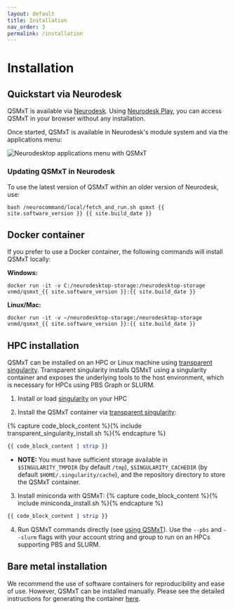 ```yaml
---
layout: default
title: Installation
nav_order: 3
permalink: /installation
---
```


<head>
  <link rel="stylesheet" href="https://maxcdn.bootstrapcdn.com/bootstrap/3.4.1/css/bootstrap.min.css">
  <script src="https://ajax.googleapis.com/ajax/libs/jquery/3.6.0/jquery.min.js"></script>
  <script src="https://maxcdn.bootstrapcdn.com/bootstrap/3.4.1/js/bootstrap.min.js"></script>
</head>

# Installation

## Quickstart via Neurodesk

QSMxT is available via [Neurodesk](https://neurodesk.org/). Using [Neurodesk Play](https://play.neurodesk.org/), you can access QSMxT in your browser without any installation.

Once started, QSMxT is available in Neurodesk's module system and via the applications menu:

![Neurodesktop applications menu with QSMxT](/QSMxT/images/neurodesktop-applications-menu.jpg)

### Updating QSMxT in Neurodesk

To use the latest version of QSMxT within an older version of Neurodesk, use:

```
bash /neurocommand/local/fetch_and_run.sh qsmxt {{ site.software_version }} {{ site.build_date }}
```

## Docker container

If you prefer to use a Docker container, the following commands will install QSMxT locally:

**Windows:**
```
docker run -it -v C:/neurodesktop-storage:/neurodesktop-storage vnmd/qsmxt_{{ site.software_version }}:{{ site.build_date }}
```

**Linux/Mac:**
```
docker run -it -v ~/neurodesktop-storage:/neurodesktop-storage vnmd/qsmxt_{{ site.software_version }}:{{ site.build_date }}
```

## HPC installation

QSMxT can be installed on an HPC or Linux machine using [transparent singularity](https://github.com/neurodesk/transparent-singularity). Transparent singularity installs QSMxT using a singularity container and exposes the underlying tools to the host environment, which is necessary for HPCs using PBS Graph or SLURM. 

1. Install or load [singularity](https://sylabs.io/guides/3.0/user-guide/quick_start.html) on your HPC

2. Install the QSMxT container via [transparent singularity](https://github.com/neurodesk/transparent-singularity):

  {% capture code_block_content %}{% include transparent_singularity_install.sh %}{% endcapture %}
  ```bash
  {{ code_block_content | strip }}
  ```

  - **NOTE:** You must have sufficient storage available in `$SINGULARITY_TMPDIR` (by default `/tmp`), `$SINGULARITY_CACHEDIR` (by default `$HOME/.singularity/cache`), and the repository directory to store the QSMxT container.

3. Install miniconda with QSMxT:
  {% capture code_block_content %}{% include miniconda_install.sh %}{% endcapture %}
  ```bash
  {{ code_block_content | strip }}
  ```

4. Run QSMxT commands directly (see [using QSMxT](/QSMxT/using-qsmxt)). Use the `--pbs` and `--slurm` flags with your account string and group to run on an HPCs supporting PBS and SLURM.

## Bare metal installation

We recommend the use of software containers for reproducibility and ease of use. However, QSMxT can be installed manually. Please see the detailed instructions for generating the container [here](https://github.com/NeuroDesk/neurocontainers/blob/master/recipes/qsmxt/build.sh).

<script>
$(document).ready(function(){
    $('[data-toggle="popover"]').popover();   
});
$("[data-toggle=popover]")
.popover({html:true})
</script>

